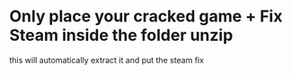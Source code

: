 # Only place your cracked game  + Fix Steam inside the folder unzip
this will automatically extract it and put the steam fix
